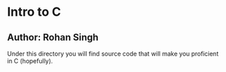 # Intro to C
## Author: Rohan Singh

Under this directory you will find source code that will make you proficient in C (hopefully).